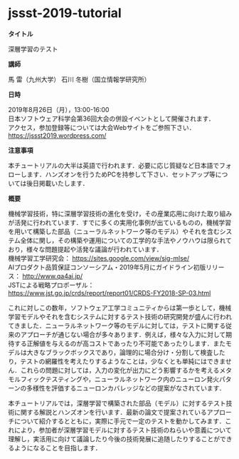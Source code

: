 # jssst-2019-tutorial
**タイトル**

深層学習のテスト

**講師**

馬 雷（九州大学）
石川 冬樹（国立情報学研究所）

**日時**

2019年8月26日（月），13:00-16:00<br>
日本ソフトウェア科学会第36回大会の併設イベントとして開催されます．<br>
アクセス，参加登録等については大会Webサイトをご参照下さい．<br>
https://jssst2019.wordpress.com/

**注意事項**

本チュートリアルの大半は英語で行われます．必要に応じ質疑など日本語でフォローします．ハンズオンを行うためPCを持参して下さい．セットアップ等については後日掲載いたします．

**概要**

機械学習技術，特に深層学習技術の進化を受け，その産業応用に向けた取り組みが活発に行われています．すでに多くの実用化事例が出ているものの，機械学習を用いて構築した部品（ニューラルネットワーク等のモデル）やそれを含むシステム全体に関し，その構築や運用についての工学的な手法やノウハウは限られており，様々な問題提起や活発な議論が行われています．<br>
機械学習工学研究会： https://sites.google.com/view/sig-mlse/<br>
AIプロダクト品質保証コンソーシアム・2019年5月にガイドライン初版リリース： http://www.qa4ai.jp/<br>
JSTによる戦略プロポーザル： https://www.jst.go.jp/crds/report/report01/CRDS-FY2018-SP-03.html

これに対しこの数年，ソフトウェア工学コミュニティからは第一歩として，機械学習モデルやそれを含むシステムに対するテスト技術の研究開発が盛んに行われてきました．ニューラルネットワーク等のモデルに対しては，テストに関する従来のアプローチが通じない場合が多々あります．例えば，様々な入力に対して期待する正解値を与えるのが高コストであったり不可能であったりします．またモデルは大きなブラックボックスであり，論理的に場合分け・分割して検査したり，テストの網羅性を考えたりするようなことは，少なくとも単純にはできません．これらの問題に対しては，入力の変化が出力にどう影響するかを考えるメタモルフィックテスティングや，ニューラルネットワーク内のニューロン発火パターンの多様性を評価するニューロンカバレッジなどの提案がなされています．

本チュートリアルでは，深層学習で構築された部品（モデル）に対するテスト技術に関する解説とハンズオンを行います．最新の論文で提案されているアプローチについて紹介するとともに，実際に手元で一定のテストを動かしてみます．これにより，参加者が深層学習モデルに対するテスト技術のねらいや意義について理解し，実活用に向けて議論したり今後の技術発展に追随したりすることができるようになることを目指します．
